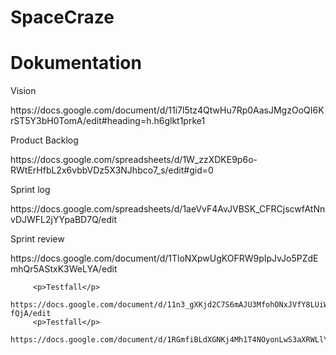SpaceCraze
==========

<html>
<head lang="en">
    <meta charset="UTF-8">
    <title></title>
</head>
<body>
    <h1>Dokumentation</h1>
        <p>Vision</p>
        https://docs.google.com/document/d/11i7l5tz4QtwHu7Rp0AasJMgzOoQI6KrST5Y3bH0TomA/edit#heading=h.h6glkt1prke1 
        <p>Product Backlog</p>
        https://docs.google.com/spreadsheets/d/1W_zzXDKE9p6o-RWtErHfbL2x6vbbVDz5X3NJhbco7_s/edit#gid=0
         <p>Sprint log</p>
        https://docs.google.com/spreadsheets/d/1aeVvF4AvJVBSK_CFRCjscwfAtNnvDJWFL2jYYpaBD7Q/edit
         <p>Sprint review</p>
        https://docs.google.com/document/d/1TloNXpwUgKOFRW9pIpJvJo5PZdEmhQr5AStxK3WeLYA/edit

         <p>Testfall</p>
        https://docs.google.com/document/d/11n3_gXKjd2C7S6mAJU3MfohONxJVfY8LUiWGP2-fQjA/edit
         <p>Testfall</p>
        https://docs.google.com/document/d/1RGmfiBLdXGNKj4Mh1T4NOyonLwS3aXRWLlYmn0x4aYQ/edit

</body>
</html>
